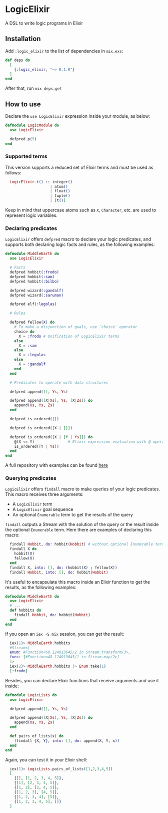 # LogicElixir

A DSL to write logic programs in Elixir

## Installation

Add `:logic_elixir` to the list of dependencies in `mix.exs`:

```elixir
def deps do
  [
    {:logic_elixir, "~> 0.1.0"}
  ]
end
```

After that, run `mix deps.get`

## How to use

Declare the `use LogicElixir` expression inside your module, as below:

```elixir
defmodule LogicModule do
  use LogicElixir

  defpred p(5)
end
```

### Supported terms

This version supports a reduced set of Elixir terms and must be used as follows:

```elixir
  LogicElixir.t() :: integer()
                    | atom()
                    | float()
                    | tuple()
                    | [t()]
```

Keep in mind that uppercase atoms such as `X`, `Character`, etc. are used to
represent logic variables.

### Declaring predicates

`LogicElixir` offers `defpred` macro to declare your logic predicates, and
supports both declaring logic facts and rules, as the following examples:

```elixir
defmodule MiddleEarth do
  use LogicElixir

  # Facts
  defpred hobbit(:frodo)
  defpred hobbit(:sam)
  defpred hobbit(:bilbo)

  defpred wizard(:gandalf)
  defpred wizard(:saruman)

  defpred elf(:legolas)

  # Rules

  defpred fellow(X) do
    # To make a disjunction of goals, use `choice` operator
    choice do
      X = :frodo # Unification of LogicElixir terms
    else
      X = :sam
    else
      X = :legolas
    else
      X = :gandalf
    end
  end

  # Predicates to operate with data structures

  defpred append([], Ys, Ys)

  defpred append([X|Xs], Ys, [X|Zs]) do
    append(Xs, Ys, Zs)
  end

  defpred is_ordered([])

  defpred is_ordered([X | []])

  defpred is_ordered([X | [Y | Ys]]) do
    @(X <= Y)               # Elixir expression evaluation with @ operator
    is_ordered([Y | Ys])
  end
end
```

A full repository with examples can be found [here](https://github.com/MiguelERuiz/logic_elixir_examples)

### Querying predicates

`LogicElixir` offers `findall` macro to make queries of your logic predicates.
This macro receives three arguments:

- A `LogicElixir` term
- A `LogicElixir` goal sequence
- An optional `Enumerable` term to get the results of the query

`findall` outputs a Stream with the solution of the query or the result inside
the optional `Enumerable` term. Here there are examples of declaring this macro:

```elixir
  findall Hobbit, do: hobbit(Hobbit) # without optional Enumerable term
  findall X do
    hobbit(X)
    fellow(X)
  end
  findall X, into: [], do: (hobbit(X) ; fellow(X))
  findall Hobbit, into: [], do: hobbit(Hobbit)
```

It's useful to encapsulate this macro inside an Elixir function to get the
results, as the following examples:

```elixir
defmodule MiddleEarth do
  use LogicElixir
  # ...
  def hobbits do
    findall Hobbit, do: hobbit(Hobbit)
  end
end
```

If you open an `iex -S mix` session, you can get the result:

```elixir
  iex(1)> MiddleEarth.hobbits
  #Stream<[
  enum: #Function<60.124013645/2 in Stream.transform/3>,
  funs: [#Function<48.124013645/1 in Stream.map/2>]
  ]>
  iex(2)> MiddleEarth.hobbits |> Enum.take(1)
  [:frodo]
```

Besides, you can declare Elixir functions that receive arguments and use it
inside:

```elixir
defmodule LogicLists do
  use LogicElixir

  defpred append([], Ys, Ys)

  defpred append([X|Xs], Ys, [X|Zs]) do
    append(Xs, Ys, Zs)
  end

  def pairs_of_lists(x) do
    (findall {X, Y}, into: [], do: append(X, Y, x))
  end
end
```

Again, you can test it in your Elixir shell:

```elixir
  iex(1)> LogicLists.pairs_of_lists([1,2,3,4,5])
  [
    {[], [1, 2, 3, 4, 5]},
    {[1], [2, 3, 4, 5]},
    {[1, 2], [3, 4, 5]},
    {[1, 2, 3], [4, 5]},
    {[1, 2, 3, 4], [5]},
    {[1, 2, 3, 4, 5], []}
  ]
```